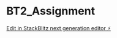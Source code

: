 # BT2_Assignment

[Edit in StackBlitz next generation editor ⚡️](https://stackblitz.com/~/github.com/sanjayxzz/BT2_Assignment)